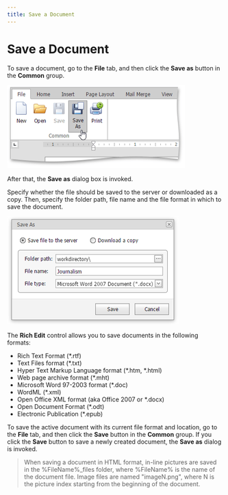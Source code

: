 ```yaml
---
title: Save a Document
---
```

# Save a Document
To save a document, go to the **File** tab, and then click the **Save as** button in the **Common** group.

![EUD_ASPxRichEdit_File_SaveAs](../../../images/Img117757.png)

After that, the **Save as** dialog box is invoked.

Specify whether the file should be saved to the server or downloaded as a copy. Then, specify the folder path, file name and the file format in which to save the document.

![EUD_ASPxRichEdit_File_SaveAsDialog](../../../images/Img117758.png)

The **Rich Edit** control allows you to save documents in the following formats:
* Rich Text Format (*.rtf)
* Text Files format (*.txt)
* Hyper Text Markup Language format (*.htm, *.html)
* Web page archive format (*.mht)
* Microsoft Word 97-2003 format (*.doc)
* WordML (*.xml)
* Open Office XML format (aka Office 2007 or *.docx)
* Open Document Format (*.odt)
* Electronic Publication (*.epub)

To save the active document with its current file format and location, go to the **File** tab, and then click the **Save** button in the **Common** group. If you click the **Save** button to save a newly created document, the **Save as** dialog is invoked.

> When saving a document in HTML format, in-line pictures are saved in the %FileName%_files folder, where %FileName% is the name of the document file. Image files are named "imageN.png", where N is the picture index starting from the beginning of the document.